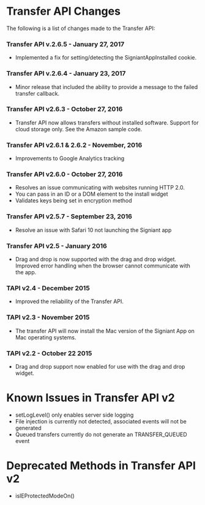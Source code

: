 # Transfer API Changes
The following is a list of changes made to the Transfer API:

### Transfer API v.2.6.5 - January 27, 2017
* Implemented a fix for setting/detecting the SigniantAppInstalled cookie.

### Transfer API v.2.6.4 - January 23, 2017
* Minor release that included the ability to provide a message to the failed transfer callback.

### Transfer API v2.6.3 - October 27, 2016
* Transfer API now allows transfers without installed software. Support for cloud storage only. See the Amazon sample code.

### Transfer API v2.6.1 & 2.6.2 - November, 2016
* Improvements to Google Analytics tracking

### Transfer API v2.6.0 - October 27, 2016
* Resolves an issue communicating with websites running HTTP 2.0.
* You can pass in an ID or a DOM element to the install widget
* Validates keys being set in encryption method

### Transfer API v2.5.7 - September 23, 2016
* Resolve an issue with Safari 10 not launching the Signiant app

### Transfer API v2.5 - January 2016
* Drag and drop is now supported with the drag and drop widget. Improved error handling when the browser cannot communicate with the app.

### TAPI v2.4 - December 2015
* Improved the reliability of the Transfer API. 

### TAPI v2.3 - November 2015
* The transfer API will now install the Mac version of the Signiant App on Mac operating systems. 

### TAPI v2.2 - October 22 2015
* Drag and drop support now enabled for use with the drag and drop widget.

# Known Issues in Transfer API v2
* setLogLevel() only enables server side logging
* File injection is currently not detected, associated events will not be generated
* Queued transfers currently do not generate an TRANSFER_QUEUED event

# Deprecated Methods in Transfer API v2
* isIEProtectedModeOn()

